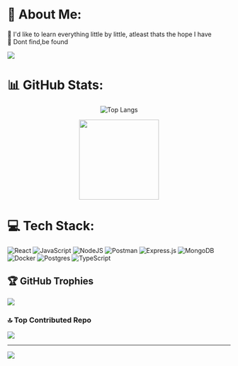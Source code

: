 # 💫 About Me:
🌱 I'd like to learn everything little by little, atleast thats the hope I have <br/>
🧽 Dont find,be found

![](https://komarev.com/ghpvc/?username=atulkumar-20&color=blueviolet&style=for-the-badge)
# 📊 GitHub Stats:

 <p align="center">
  <img src="https://github-readme-stats.vercel.app/api/top-langs/?username=atulkumar-20&theme=catppuccin_mocha&hide_border=false&include_all_commits=true&count_private=true&layout=compact" alt="Top Langs" />
</p>
                      

<p align="center">
  <img height="180em" src="https://github-readme-stats.vercel.app/api?username=atulkumar-20&show_icons=true&theme=tokyonight&include_all_commits=true&count_private=true"/>
</p>




# 💻 Tech Stack:
![React](https://img.shields.io/badge/react-%2320232a.svg?style=flat&logo=react&logoColor=%2361DAFB) ![JavaScript](https://img.shields.io/badge/javascript-%23323330.svg?style=flat&logo=javascript&logoColor=%23F7DF1E) ![NodeJS](https://img.shields.io/badge/node.js-6DA55F?style=flat&logo=node.js&logoColor=white) ![Postman](https://img.shields.io/badge/Postman-FF6C37?style=flat&logo=postman&logoColor=white) ![Express.js](https://img.shields.io/badge/express.js-%23404d59.svg?style=flat&logo=express&logoColor=%2361DAFB) ![MongoDB](https://img.shields.io/badge/MongoDB-%234ea94b.svg?style=flat&logo=mongodb&logoColor=white) ![Docker](https://img.shields.io/badge/docker-%230db7ed.svg?style=flat&logo=docker&logoColor=white) ![Postgres](https://img.shields.io/badge/postgres-%23316192.svg?style=flat&logo=postgresql&logoColor=white) ![TypeScript](https://img.shields.io/badge/typescript-%23007ACC.svg?style=flat&logo=typescript&logoColor=white)


## 🏆 GitHub Trophies
![](https://github-profile-trophy.vercel.app/?username=atulkumar-20&theme=catppuccin_mocha&no-frame=false&no-bg=false&margin-w=4)

### 🔝 Top Contributed Repo
![](https://github-contributor-stats.vercel.app/api?username=atulkumar-20&limit=5&theme=dark&combine_all_yearly_contributions=true)

---
[![](https://visitcount.itsvg.in/api?id=atulkumar-20&icon=0&color=0)](https://visitcount.itsvg.in)

<!-- Proudly created with GPRM ( https://gprm.itsvg.in ) -->
